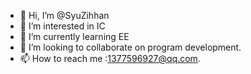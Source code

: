 - 👋 Hi, I’m @SyuZihhan
- 👀 I’m interested in IC
- 🌱 I’m currently learning EE
- 💞️ I’m looking to collaborate on program development.
- 📫 How to reach me :1377596927@qq.com.

<!---
SyuZihhan/SyuZihhan is a ✨ special ✨ repository because its `README.md` (this file) appears on your GitHub profile.
You can click the Preview link to take a look at your changes.
--->

